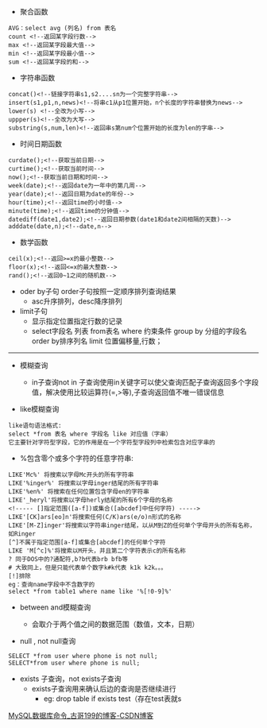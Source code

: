 - 聚合函数
```mysql
AVG：select avg (列名) from 表名
count <!--返回某字段行数-->
max <!--返回某字段最大值-->
min <!--返回某字段最小值-->
sum <!--返回某字段的和-->
```

- 字符串函数
```mysql
concat()<!--链接字符串s1,s2....sn为一个完整字符串-->
insert(s1,p1,n,news)<!--将串c1从p1位置开始，n个长度的字符串替换为news-->
lower(s) <!--全改为小写-->
uppper(s)<!--全改为大写-->
substring(s,num,len)<!--返回串s第num个位置开始的长度为len的字串-->
```

- 时间日期函数
```mysql
curdate();<!--获取当前日期-->
curtime();<!--获取当前时间-->
now();<!--获取当前日期和时间-->
week(date);<!--返回date为一年中的第几周-->
year(date);<!--返回日期为date的年份-->
hour(time);<!--返回time的小时值-->
minute(time);<!--返回time的分钟值-->
datediff(date1,date2);<!--返回日期参数(date1和date2间相隔的天数)-->
adddate(date,n);<!--date,n-->
```

- 数学函数
```mysql
ceil(x);<!--返回>=x的最小整数-->
floor(x);<!--返回<=x的最大整数-->
rand();<!--返回0~1之间的随机数-->
```

- oder by子句
  order子句按照一定顺序排列查询结果
	- asc升序排列，desc降序排列
- limit子句
	- 显示指定位置指定行数的记录
	- select字段名 列表 from表名 where 约束条件 group by 分组的字段名 order by排序列名 limit 位置偏移量,行数；
--------------------
- 模糊查询
	- in子查询not in 子查询使用in关键字可以使父查询匹配子查询返回多个字段值，解决使用比较运算符(=,>等),子查询返回值不唯一错误信息

- like模糊查询
```mysql 
like语句语法格式:
select *from 表名 where 字段名 like 对应值（字串）
它主要针对字符型字段，它的作用是在一个字符型字段列中检索包含对应字串的
```

- %包含零个或多个字符的任意字符串:
```mysql
LIKE'Mc%' 将搜索以字母Mc开头的所有字符串
LIKE'%inger%' 将搜索以字母inger结尾的所有字符串
LIKE'%en%' 将搜索在任何位置包含字母en的字符串
LIKE'_heryl'将搜索以字母herly结尾的所有6个字母的名称
<!----- []指定范围([a-f])或集合([abcdef]中任何字符) ----->
LIKE'[CK]ars[eo]n'将搜索任何(C/K)ars(e/o)n形式的名称
LIKE'[M-Z]inger'将搜索以字符串inger结尾，以从M到Z的任何单个字母开头的所有名称，如Ringer
[^]不属于指定范围[a-f]或集合[abcdef]的任何单个字符
LIKE 'M[^c]%'将搜索以M开头，并且第二个字符表示c的所有名称
? 同于DOS中的?通配符,b?b代表brb bfb等
# 大致同上，但是只能代表单个数字k#k代表 k1k k2k。。。
[!]排除
eg：查询name字段中不含数字的
select *from table1 where name like '%[!0-9]%'
```

- between and模糊查询
	- 会取介于两个值之间的数据范围（数值，文本，日期）

- null , not null查询
```mysql
SELECT *from user where phone is not null;
SELECT*from user where phone is null;
```

- exists 子查询，not exists子查询
	- exists子查询用来确认后边的查询是否继续进行
		- eg: drop table if exists test（存在test表就s




[MySQL数据库命令\_古哥199的博客-CSDN博客](https://blog.csdn.net/qq_42992643/article/details/82959720?ops_request_misc=%257B%2522request%255Fid%2522%253A%2522168188001016800222890840%2522%252C%2522scm%2522%253A%252220140713.130102334..%2522%257D&request_id=168188001016800222890840&biz_id=0&utm_medium=distribute.pc_search_result.none-task-blog-2~all~top_positive~default-2-82959720-null-null.142^v84^koosearch_v1,239^v2^insert_chatgpt&utm_term=mysql%E6%95%B0%E6%8D%AE%E5%BA%93%E5%91%BD%E4%BB%A4%E5%A4%A7%E5%85%A8&spm=1018.2226.3001.4187)


































